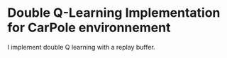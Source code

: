 # Double Q-Learning Implementation for CarPole environnement 

I implement double Q learning with a replay buffer.
